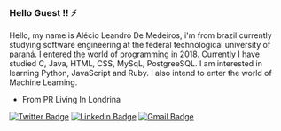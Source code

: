 ### Hello Guest !! ⚡


 

Hello, my name is Alécio Leandro De Medeiros, i'm from brazil currently studying software engineering at the federal technological university of paraná.
I entered the world of programming in 2018.
Currently I have studied C, Java, HTML, CSS, MySqL, PostgreeSQL. I am interested in learning Python, JavaScript and Ruby. I also intend to enter the world of Machine Learning.

* From PR Living In Londrina 

[![Twitter Badge](https://img.shields.io/badge/-AlexDeSaran-6633cc?style=flat-square&labelColor=6633cc&logo=INSTAGRAM&logoColor=white&link=https://www.instagram.com/alexdesaran/)](https://www.instagram.com/alexdesaran/) [![Linkedin Badge](https://img.shields.io/badge/-Alécio%20Medeiros-6633cc?style=flat-square&logo=Linkedin&logoColor=white&link=http://www.linkedin.com/in/alex-leandro-medeiros-5b68741a3/)](http://www.linkedin.com/in/alex-leandro-medeiros-5b68741a3) [![Gmail Badge](https://img.shields.io/badge/-AlexLeandro-6633cc?style=flat-square&logo=Facebook&logoColor=white&link=https://www.facebook.com/alex.leandro.0007)](https://www.facebook.com/alex.leandro.0007)

